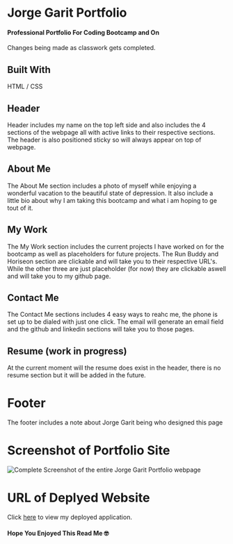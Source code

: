# Jorge Garit Portfolio

#### Professional Portfolio For Coding Bootcamp and On
Changes being made as classwork gets completed.

## Built With 
HTML / CSS

## Header
Header includes my name on the top left side and also includes the 4 sections of the webpage all with active links to their respective sections. The header is also positioned sticky so will always appear on top of webpage. 

## About Me
The About Me section includes a photo of myself while enjoying a wonderful vacation to the beautiful state of depression. It also include a little bio about why I am taking this bootcamp and what i am hoping to ge tout of it. 

## My Work
The My Work section includes the current projects I have worked on for the bootcamp as well as placeholders for future projects. The Run Buddy and Horiseon section are clickable and will take you to their respective URL's. While the other three are just placeholder (for now) they are clickable aswell and will take you to my github page. 

## Contact Me
The Contact Me sections includes 4 easy ways to reahc me, the phone is set up to be dialed with just one click. The email will generate an email field and the github and linkedin sections will take you to those pages. 

## Resume (work in progress)
At the current moment will the resume does exist in the header, there is no resume section but it will be added in the future. 

# Footer
The footer includes a note about Jorge Garit being who designed this page

# Screenshot of Portfolio Site
![Complete Screenshot of the entire Jorge Garit Portfolio webpage](./assets/images/portfolio-screenshot.png)

# URL of Deplyed Website
Click [here](https://jorgegarit.github.io/Portfolio/) to view my deployed application. 

#### Hope You Enjoyed This Read Me 🤓
